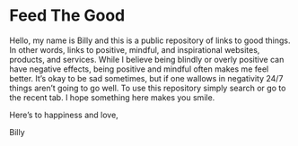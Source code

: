 # Feed The Good

Hello, my name is Billy and this is a public repository of links to good things. In other words, links to positive, mindful, and inspirational websites, products, and services. While I believe being blindly or overly positive can have negative effects, being positive and mindful often makes me feel better. It’s okay to be sad sometimes, but if one wallows in negativity 24/7 things aren’t going to go well. To use this repository simply search or go to the recent tab. I hope something here makes you smile.

Here’s to happiness and love,

Billy

